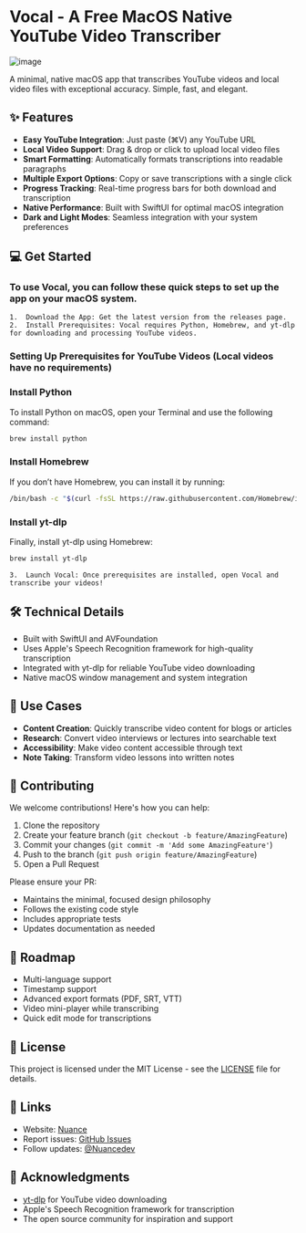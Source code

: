 # Vocal - A Free MacOS Native YouTube Video Transcriber

![image](https://github.com/user-attachments/assets/3b0ce33e-5dca-4c42-98d4-5de55e1dea2b)

A minimal, native macOS app that transcribes YouTube videos and local video files with exceptional accuracy. Simple, fast, and elegant.

## ✨ Features
- **Easy YouTube Integration**: Just paste (⌘V) any YouTube URL
- **Local Video Support**: Drag & drop or click to upload local video files
- **Smart Formatting**: Automatically formats transcriptions into readable paragraphs
- **Multiple Export Options**: Copy or save transcriptions with a single click
- **Progress Tracking**: Real-time progress bars for both download and transcription
- **Native Performance**: Built with SwiftUI for optimal macOS integration
- **Dark and Light Modes**: Seamless integration with your system preferences

## 💻 Get Started

### To use Vocal, you can follow these quick steps to set up the app on your macOS system.

	1.	Download the App: Get the latest version from the releases page.
	2.	Install Prerequisites: Vocal requires Python, Homebrew, and yt-dlp for downloading and processing YouTube videos.

### Setting Up Prerequisites for YouTube Videos (Local videos have no requirements)

### Install Python

To install Python on macOS, open your Terminal and use the following command:

```bash
brew install python
```

### Install Homebrew

If you don’t have Homebrew, you can install it by running:

```bash
/bin/bash -c "$(curl -fsSL https://raw.githubusercontent.com/Homebrew/install/HEAD/install.sh)"
```

### Install yt-dlp

Finally, install yt-dlp using Homebrew:

```bash
brew install yt-dlp
```

	3.	Launch Vocal: Once prerequisites are installed, open Vocal and transcribe your videos!


## 🛠️ Technical Details
- Built with SwiftUI and AVFoundation
- Uses Apple's Speech Recognition framework for high-quality transcription
- Integrated with yt-dlp for reliable YouTube video downloading
- Native macOS window management and system integration

## 🎯 Use Cases
- **Content Creation**: Quickly transcribe video content for blogs or articles
- **Research**: Convert video interviews or lectures into searchable text
- **Accessibility**: Make video content accessible through text
- **Note Taking**: Transform video lessons into written notes

## 🤝 Contributing
We welcome contributions! Here's how you can help:

1. Clone the repository
2. Create your feature branch (`git checkout -b feature/AmazingFeature`)
3. Commit your changes (`git commit -m 'Add some AmazingFeature'`)
4. Push to the branch (`git push origin feature/AmazingFeature`)
5. Open a Pull Request

Please ensure your PR:
- Maintains the minimal, focused design philosophy
- Follows the existing code style
- Includes appropriate tests
- Updates documentation as needed

## 🎯 Roadmap
- Multi-language support
- Timestamp support
- Advanced export formats (PDF, SRT, VTT)
- Video mini-player while transcribing
- Quick edit mode for transcriptions

## 📝 License
This project is licensed under the MIT License - see the [LICENSE](LICENSE) file for details.

## 🔗 Links
- Website: [Nuance](https://nuancedev.vercel.app)
- Report issues: [GitHub Issues](https://github.com/nuance-dev/Vocal/issues)
- Follow updates: [@Nuancedev](https://twitter.com/Nuancedev)

## 💝 Acknowledgments
- [yt-dlp](https://github.com/yt-dlp/yt-dlp) for YouTube video downloading
- Apple's Speech Recognition framework for transcription
- The open source community for inspiration and support
